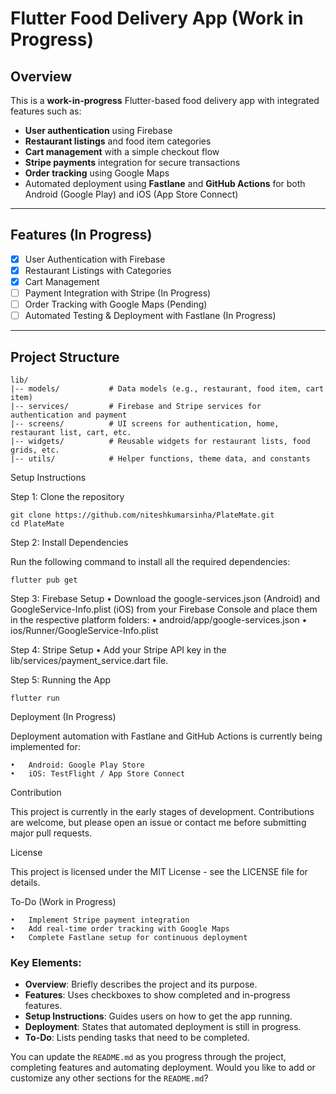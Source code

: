 # Flutter Food Delivery App (Work in Progress)

## Overview

This is a **work-in-progress** Flutter-based food delivery app with integrated features such as:
- **User authentication** using Firebase
- **Restaurant listings** and food item categories
- **Cart management** with a simple checkout flow
- **Stripe payments** integration for secure transactions
- **Order tracking** using Google Maps
- Automated deployment using **Fastlane** and **GitHub Actions** for both Android (Google Play) and iOS (App Store Connect)

---

## Features (In Progress)
- [x] User Authentication with Firebase
- [x] Restaurant Listings with Categories
- [x] Cart Management
- [ ] Payment Integration with Stripe (In Progress)
- [ ] Order Tracking with Google Maps (Pending)
- [ ] Automated Testing & Deployment with Fastlane (In Progress)

---

## Project Structure
```plaintext
lib/
|-- models/           # Data models (e.g., restaurant, food item, cart item)
|-- services/         # Firebase and Stripe services for authentication and payment
|-- screens/          # UI screens for authentication, home, restaurant list, cart, etc.
|-- widgets/          # Reusable widgets for restaurant lists, food grids, etc.
|-- utils/            # Helper functions, theme data, and constants

```
Setup Instructions

Step 1: Clone the repository

```
git clone https://github.com/niteshkumarsinha/PlateMate.git
cd PlateMate
```

Step 2: Install Dependencies

Run the following command to install all the required dependencies:

```
flutter pub get
```

Step 3: Firebase Setup
	•	Download the google-services.json (Android) and GoogleService-Info.plist (iOS) from your Firebase Console and place them in the respective platform folders:
  	•	android/app/google-services.json
  	•	ios/Runner/GoogleService-Info.plist

Step 4: Stripe Setup
•	Add your Stripe API key in the lib/services/payment_service.dart file.

Step 5: Running the App

```
flutter run
```
Deployment (In Progress)

Deployment automation with Fastlane and GitHub Actions is currently being implemented for:

	•	Android: Google Play Store
	•	iOS: TestFlight / App Store Connect

Contribution

This project is currently in the early stages of development. Contributions are welcome, but please open an issue or contact me before submitting major pull requests.

License

This project is licensed under the MIT License - see the LICENSE file for details.

To-Do (Work in Progress)

	•	Implement Stripe payment integration
	•	Add real-time order tracking with Google Maps
	•	Complete Fastlane setup for continuous deployment

### Key Elements:
- **Overview**: Briefly describes the project and its purpose.
- **Features**: Uses checkboxes to show completed and in-progress features.
- **Setup Instructions**: Guides users on how to get the app running.
- **Deployment**: States that automated deployment is still in progress.
- **To-Do**: Lists pending tasks that need to be completed.

You can update the `README.md` as you progress through the project, completing features and automating deployment. Would you like to add or customize any other sections for the `README.md`?
